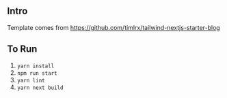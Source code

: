 ## Intro

Template comes from https://github.com/timlrx/tailwind-nextjs-starter-blog

## To Run

1. `yarn install`
2. `npm run start`
3. `yarn lint`
4. `yarn next build`
